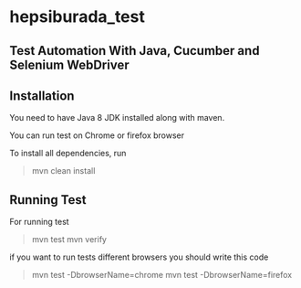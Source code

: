 # hepsiburada_test
## Test Automation With Java, Cucumber and Selenium WebDriver

## Installation
You need to have Java 8 JDK installed along with maven.

You can run test on Chrome or firefox browser

To install all dependencies, run
 > mvn clean install 
 
 ## Running Test
 
 For running test 
 > mvn test 
 > mvn verify
 
 if you want to run tests different browsers you should write this code
  > mvn test -DbrowserName=chrome
  > mvn test -DbrowserName=firefox
